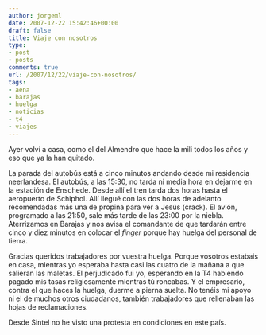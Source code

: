 ```yaml
---
author: jorgeml
date: 2007-12-22 15:42:46+00:00
draft: false
title: Viaje con nosotros
type: 
- post
- posts
comments: true
url: /2007/12/22/viaje-con-nosotros/
tags:
- aena
- barajas
- huelga
- noticias
- t4
- viajes
---
```


Ayer volví a casa, como el del Almendro que hace la mili todos los años y eso que ya la han quitado.

La parada del autobús está a cinco minutos andando desde mi residencia neerlandesa. El autobús, a las 15:30, no tarda ni media hora en dejarme en la estación de Enschede. Desde allí el tren tarda dos horas hasta el aeropuerto de Schiphol. Allí llegué con las dos horas de adelanto recomendadas más una de propina para ver a Jesús (crack). El avión, programado a las 21:50, sale más tarde de las 23:00 por la niebla. Aterrizamos en Barajas y nos avisa el comandante de que tardarán entre cinco y diez minutos en colocar el _finger_ porque hay huelga del personal de tierra.

Gracias queridos trabajadores por vuestra huelga. Porque vosotros estabais en casa, mientras yo esperaba hasta casi las cuatro de la mañana a que salieran las maletas. El perjudicado fui yo, esperando en la T4 habiendo pagado mis tasas religiosamente mientras tú roncabas. Y el empresario, contra el que haces la huelga, duerme a pierna suelta. No tenéis mi apoyo ni el de muchos otros ciudadanos, también trabajadores que rellenaban las hojas de reclamaciones.

Desde Sintel no he visto una protesta en condiciones en este país.
